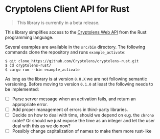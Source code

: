 # Cryptolens Client API for Rust

> This library is currently in a beta release.

This library simplifies access to the [Cryptolens Web API](https://cryptolens.io) from the
Rust programming language.

Several examples are available in the `src/bin` directory. The following commands clone the
repository and runs `example_activate`:

```
$ git clone https://github.com/Cryptolens/cryptolens-rust.git
$ cd cryptolens-rust/
$ cargo run --bin example_activate
```

As long as the library is at version `0.0.X` we are not following semantic versioning. Before
moving to version `0.1.0` at least the following needs to be implemented:

 * [ ] Parse server message when an activation fails, and return an appropriate error.
 * [ ] Add proper management of errors in third-party libraries.
 * [ ] Decide on how to deal with time, should we depend on e.g. the `chrono` crate?
       Or should we just expose the time as an integer and let the user deal with this
       as we do now?
 * [ ] Possibly change capitalization of names to make them more rust-like
